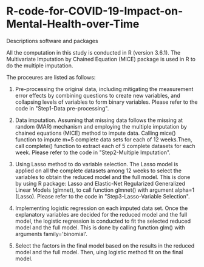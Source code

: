 # R-code-for-COVID-19-Impact-on-Mental-Health-over-Time

Descriptions software and packages

All the computation in this study is conducted in R (version 3.6.1). 
The Multivariate Imputation by Chained Equation (MICE) package is used in R to do the multiple imputation.

The proceures are listed as follows:

1. Pre-processing the original data, including mitigating the measurement error effects by combining questions to create new variables, and collapsing levels of variables to form binary variables. Please refer to the code in "Step1-Data pre-processing".


2. Data imputation. 
Assuming that missing data follows the missing at random (MAR) mechanism and employing the multiple imputation by chained equations (MICE) method to impute data. 
Calling mice() function to impute m=5 complete data sets for each of 12 weeks.Then, call complete() function to extract each of 5 complete datasets for each week.
Please refer to the code in "Step2-Multiple Imputation".

3. Using Lasso method to do variable selection. 
The Lasso model is applied on all the complete datasets among 12 weeks to select the variables to obtain the reduced model and the full model. 
This is done by using R package: Lasso and Elastic-Net Regularized Generalized Linear Models (glmnet), to call function glmnet() with argument alpha=1 (Lasso). 
Please refer to the code in "Step3-Lasso-Variable Selection".

4. Implementing logistic regression on each imputed data set.
Once the explanatory variables are decided for the reduced model and the full model, the logistic regression is conducted to fit the selected reduced model and the full model. 
This is done by calling function glm() with arguments family='binomial'.

5. Select the factors in the final model based on the results in the reduced model and the full model. Then, uing logistic method fit on the final model.
